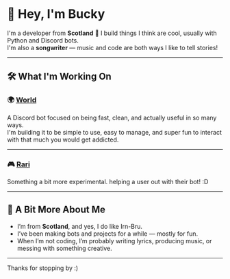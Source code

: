 # 👋 Hey, I'm Bucky

I'm a developer from **Scotland** 🏴󠁧󠁢󠁳󠁣󠁴󠁿 
I build things I think are cool, usually with Python and Discord bots.  
I'm also a **songwriter** — music and code are both ways I like to tell stories!

---

## 🛠️ What I'm Working On

### 🌍 [World](https://github.com/buckydevv/World)
A Discord bot focused on being fast, clean, and actually useful in so many ways.  
I'm building it to be simple to use, easy to manage, and super fun to interact with that much you would get addicted.

---

### 🎮 [Rari](https://github.com/rayovanii/rari)
Something a bit more experimental.
helping a user out with their bot! :D

---

## 💬 A Bit More About Me

- I’m from **Scotland**, and yes, I do like Irn-Bru.
- I’ve been making bots and projects for a while — mostly for fun.
- When I’m not coding, I’m probably writing lyrics, producing music, or messing with something creative.

---

Thanks for stopping by :)
